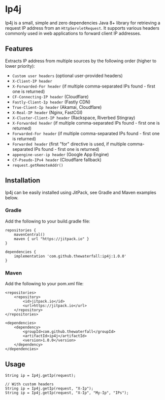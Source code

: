 # Ip4j

Ip4j is a small, simple and zero dependencies Java 8+ library for retrieving a request IP address from an
`HttpServletRequest`. It supports various headers commonly used in web applications to forward client IP addresses.

## Features

Extracts IP address from multiple sources by the following order (higher to lower priority):
- `Custom user headers` (optional user-provided headers)
- `X-Client-IP header`
- `X-Forwarded-For header` (if multiple comma-separated IPs found - first one is returned)
- `CF-Connecting-IP header` (Cloudflare)
- `Fastly-Client-Ip header` (Fastly CDN)
- `True-Client-Ip header` (Akamai, Cloudflare)
- `X-Real-IP header` (Nginx, FastCGI)
- `X-Cluster-Client-IP header` (Rackspace, Riverbed Stingray)
- `X-Forwarded header` (if multiple comma-separated IPs found - first one is returned)
- `Forwarded-For header` (if multiple comma-separated IPs found - first one is returned)
- `Forwarded header` (first "for" directive is used, if multiple comma-separated IPs found - first one is returned)
- `appengine-user-ip header` (Google App Engine)
- `Cf-Pseudo-IPv4 header` (Cloudflare fallback)
- `request.getRemoteAddr()`

## Installation
Ip4j can be easily installed using JitPack, see Gradle and Maven examples below.

### Gradle
Add the following to your build.gradle file:

```
repositories {
    mavenCentral()
    maven { url "https://jitpack.io" }
}

dependencies {
    implementation 'com.github.thewaterfall:ip4j:1.0.0'
}
```

### Maven
Add the following to your pom.xml file:

```
<repositories>
    <repository>
        <id>jitpack.io</id>
        <url>https://jitpack.io</url>
    </repository>
</repositories>

<dependencies>
    <dependency>
        <groupId>com.github.thewaterfall</groupId>
        <artifactId>ip4j</artifactId>
        <version>1.0.0</version>
    </dependency>
</dependencies>
```

## Usage 

```
String ip = Ip4j.getIp(request); 

// With custom headers
String ip = Ip4j.getIp(request, "X-Ip");
String ip = Ip4j.getIp(request, "X-Ip", "My-Ip", "IPs"); 
```
